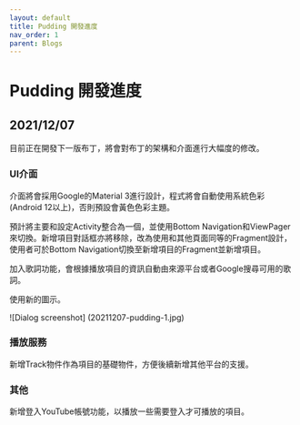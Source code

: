 ```yaml
---
layout: default
title: Pudding 開發進度
nav_order: 1
parent: Blogs
---
```

# Pudding 開發進度

## 2021/12/07

目前正在開發下一版布丁，將會對布丁的架構和介面進行大幅度的修改。

### UI介面

介面將會採用Google的Material 3進行設計，程式將會自動使用系統色彩(Android 12以上)，否則預設會黃色色彩主題。

預計將主要和設定Activity整合為一個，並使用Bottom Navigation和ViewPager來切換。新增項目對話框亦將移除，改為使用和其他頁面同等的Fragment設計，使用者可於Bottom Navigation切換至新增項目的Fragment並新增項目。

加入歌詞功能，會根據播放項目的資訊自動由來源平台或者Google搜尋可用的歌詞。

使用新的圖示。

![Dialog screenshot] (20211207-pudding-1.jpg)

### 播放服務

新增Track物件作為項目的基礎物件，方便後續新增其他平台的支援。

### 其他

新增登入YouTube帳號功能，以播放一些需要登入才可播放的項目。
